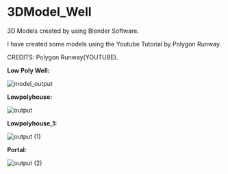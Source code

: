 # 3DModel_Well
3D Models created by using Blender Software.

I have created some models using the Youtube Tutorial by Polygon Runway.

CREDITS: Polygon Runway(YOUTUBE).

**Low Poly Well:**

![model_output](https://user-images.githubusercontent.com/53465280/148072697-d4665f97-3436-4bf1-bb42-f0a8737d529c.png)

**Lowpolyhouse:**

![output](https://user-images.githubusercontent.com/53465280/148169814-9c2af0ff-9ad8-4a6a-8571-e456554134c7.png)

**Lowpolyhouse_1:**

![output (1)](https://user-images.githubusercontent.com/53465280/148169976-4fe0cff5-f8c9-4d42-94d3-e507a9432929.png)

**Portal:**

![output (2)](https://user-images.githubusercontent.com/53465280/148195221-273e2c54-7f00-42c2-8104-5814da1c4722.png)
